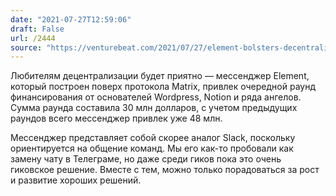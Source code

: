 ```yaml
---
date: "2021-07-27T12:59:06"
draft: False
url: /2444
source: "https://venturebeat.com/2021/07/27/element-bolsters-decentralized-team-messaging-with-30m-raise/"
---
```


Любителям децентрализации будет приятно — мессенджер Element, который построен поверх протокола Matrix, привлек очередной раунд финансирования от основателей Wordpress, Notion и ряда ангелов. Сумма раунда составила 30 млн долларов, с учетом предыдущих раундов всего мессенджер привлек уже 48 млн.

Мессенджер представляет собой скорее аналог Slack, поскольку ориентируется на общение команд. Мы его как-то пробовали как замену чату в Телеграме, но даже среди гиков пока это очень гиковское решение. Вместе с тем, можно только порадоваться за рост и развитие хороших решений.
